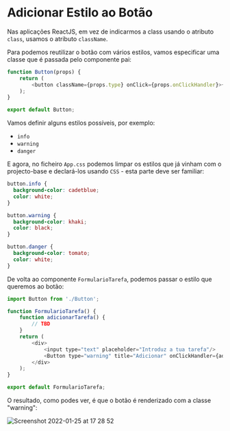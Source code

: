 # Adicionar Estilo ao Botão

Nas aplicações ReactJS, em vez de indicarmos a class usando o atributo `class`, usamos o atributo `className`. 

Para podemos reutilizar o botão com vários estilos, vamos especificar uma classe que é passada pelo componente pai:

```javascript
function Button(props) {
    return (
        <button className={props.type} onClick={props.onClickHandler}>{ props.title }</button>
    );
}

export default Button;
```

Vamos definir alguns estilos possíveis, por exemplo:
* `info`
* `warning`
* `danger`

E agora, no ficheiro `App.css` podemos limpar os estilos que já vinham com o projecto-base e declará-los usando `CSS` - esta parte deve ser familiar:

```css
button.info {
  background-color: cadetblue;
  color: white;
}

button.warning {
  background-color: khaki;
  color: black;
}

button.danger {
  background-color: tomato;
  color: white;
}
```

De volta ao componente `FormularioTarefa`, podemos passar o estilo que queremos ao botão:

```javascript
import Button from './Button';

function FormularioTarefa() {
    function adicionarTarefa() {
        // TBD        
    }
    return (
        <div>
            <input type="text" placeholder="Introduz a tua tarefa"/>
            <Button type="warning" title="Adicionar" onClickHandler={adicionarTarefa}/>
        </div>        
    );
}

export default FormularioTarefa;
```

O resultado, como podes ver, é que o botão é renderizado com a classe "warning":

![Screenshot 2022-01-25 at 17 28 52](https://user-images.githubusercontent.com/39055313/151028124-8d2ef279-fb4b-4e37-9936-5d9af0a9e2a5.png)

